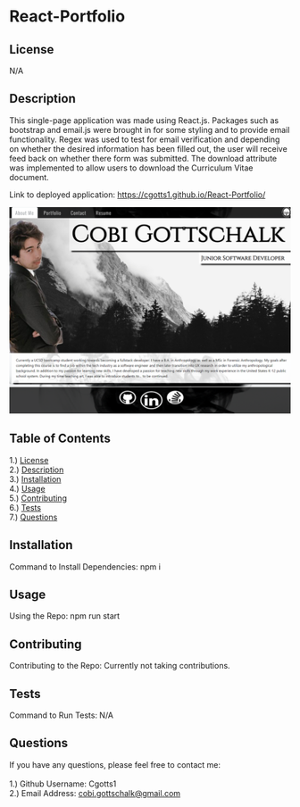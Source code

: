 # React-Portfolio

## <section id = "License">License</section>
N/A

## <section id = "Description">Description</section>

This single-page application was made using React.js. Packages such as bootstrap and email.js were brought in for some styling and to provide email functionality. Regex was used to test for email verification and depending on whether the desired information has been filled out, the user will receive feed back on whether there form was submitted. The download attribute was implemented to allow users to download the Curriculum Vitae document. 


Link to deployed application: https://cgotts1.github.io/React-Portfolio/

![React Portfolio](./portfolio-picture.png)

## Table of Contents
1.) <a href = "#License">License</a><br>
2.) <a href = "#Description">Description</a><br>
3.) <a href = "#Installation">Installation</a> <br>
4.) <a href = "#Usage">Usage</a><br>
5.) <a href = "#Contributing">Contributing</a><br>
6.) <a href = "#Tests">Tests</a><br>
7.) <a href = "#Questions">Questions</a>

## <section id = "Installation">Installation</section>
Command to Install Dependencies: npm i

## <section id = "Usage">Usage</section>
Using the Repo: npm run start

## <section id = "Contributing">Contributing</section>
Contributing to the Repo: Currently not taking contributions.

## <section id = "Tests">Tests</section>
Command to Run Tests: N/A

## <section id = "Questions">Questions</section>
If you have any questions, please feel free to contact me: <br><br>
1.) Github Username: Cgotts1 <br>
2.) Email Address: cobi.gottschalk@gmail.com